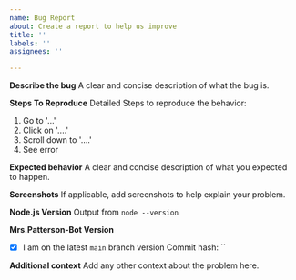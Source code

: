 ```yaml
---
name: Bug Report
about: Create a report to help us improve
title: ''
labels: ''
assignees: ''

---
```


**Describe the bug**
A clear and concise description of what the bug is.

**Steps To Reproduce**
Detailed Steps to reproduce the behavior:
1. Go to '...'
2. Click on '....'
3. Scroll down to '....'
4. See error

**Expected behavior**
A clear and concise description of what you expected to happen.

**Screenshots**
If applicable, add screenshots to help explain your problem.

**Node.js Version**
Output from `node --version`

**Mrs.Patterson-Bot Version**
- [x] I am on the latest `main` branch version
Commit hash: ``

**Additional context**
Add any other context about the problem here.
